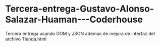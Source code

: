 # Tercera-entrega-Gustavo-Alonso-Salazar-Huaman---Coderhouse
Tercera entrega usando DOM y JSON ademas de mejora de interfaz del archivo Tienda.html
